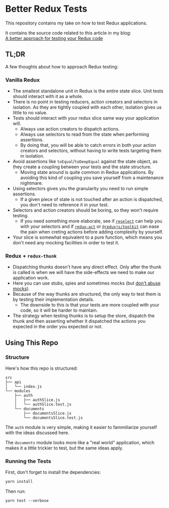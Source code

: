 # Better Redux Tests

This repository contains my take on how to test Redux applications.

It contains the source code related to this article in my blog:  
[A better approach for testing your Redux code](https://blog.henriquebarcelos.dev/a-better-approach-for-testing-your-redux-code-ck3dnpqnu00uro4s178b8aw3e)

## TL;DR

A few thoughts about how to approach Redux testing:

### Vanilla Redux

- The smallest standalone unit in Redux is the entire state slice. Unit tests should interact with it as a whole.
- There is no point in testing reducers, action creators and selectors in isolation. As they are tightly coupled with each other, isolation gives us little to no value.
- Tests should interact with your redux slice same way your application will.
    - Always use action creators to dispatch actions.
    - Always use selectors to read from the state when performing assertions. 
    - By doing that, you will be able to catch errors in both your action creators and selectors, without having to write tests targeting them in isolation.
- Avoid assertions like `toEqual`/`toDeepEqual` against the state object, as they create a coupling between your tests and the state structure.
    - Moving state around is quite common in Redux applications. By avoiding this kind of coupling you save yourself from a maintenance nightmare.
- Using selectors gives you the granularity you need to run simple assertions.
    - If a given piece of state is not touched after an action is dispatched, you don't need to reference it in your test.
- Selectors and action creators should be boring, so they won't require testing.
    - If you need something more elaborate, see if [`reselect`](https://github.com/reduxjs/reselect) can help you with your selectors and if [`redux-act`](https://github.com/pauldijou/redux-act) or [`@reduxjs/toolkit`](https://redux-toolkit.js.org/) can ease the pain when creting actions before adding complexity by yourself.
- Your slice is somewhat equivalent to a pure function, which means you don't need any mocking facilities in order to test it.

### Redux + `redux-thunk`

- Dispatching thunks doesn't have any direct effect. Only after the thunk is called is when we will have the side-effects we need to make our application work.
- Here you can use stubs, spies and sometimes mocks (but [don't abuse mocks](https://medium.com/javascript-scene/mocking-is-a-code-smell-944a70c90a6a)).
- Because of the way thunks are structured, the only way to test them is by testing their implementation details.
    - The downside to this is that your tests are more coupled with your code, so it will be harder to maintain.
- The strategy when testing thunks is to setup the store, dispatch the thunk and then asserting whether it dispatched the actions you expected in the order you expected or not.

## Using This Repo

### Structure

Here's how this repo is structured:

```
src
├── api
│   └── index.js
└── modules
    ├── auth
    │   ├── authSlice.js
    │   └── authSlice.test.js
    └── documents
        ├── documentsSlice.js
        └── documentsSlice.test.js
```

The `auth` module is very simple, making it easier to fammiliarize yourself with the ideas discussed here.

The `documents` module looks more like a "real world" application, which makes it a little trickier to test, but the same ideas apply.

### Running the Tests

First, don't forget to install the dependencies:

```bash
yarn install
```

Then run:

```
yarn test --verbose
```
